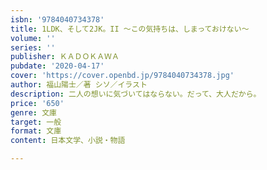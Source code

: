 ```yaml
---
isbn: '9784040734378'
title: 1LDK、そして2JK。II ～この気持ちは、しまっておけない～
volume: ''
series: ''
publisher: ＫＡＤＯＫＡＷＡ
pubdate: '2020-04-17'
cover: 'https://cover.openbd.jp/9784040734378.jpg'
author: 福山陽士／著 シソ／イラスト
description: 二人の想いに気づいてはならない。だって、大人だから。
price: '650'
genre: 文庫
target: 一般
format: 文庫
content: 日本文学、小説・物語

---
```


